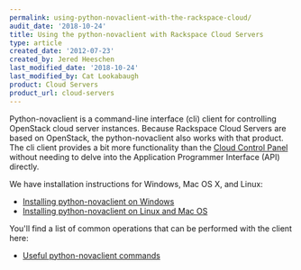 ```yaml
---
permalink: using-python-novaclient-with-the-rackspace-cloud/
audit_date: '2018-10-24'
title: Using the python-novaclient with Rackspace Cloud Servers
type: article
created_date: '2012-07-23'
created_by: Jered Heeschen
last_modified_date: '2018-10-24'
last_modified_by: Cat Lookabaugh
product: Cloud Servers
product_url: cloud-servers
---
```


Python-novaclient is a command-line interface (cli) client for controlling
OpenStack cloud server instances.  Because Rackspace Cloud Servers are based on
OpenStack, the python-novaclient also works with that product. The cli client
provides a bit more functionality than the
[Cloud Control Panel](https://login.rackspace.com) without needing to delve
into the Application Programmer Interface (API) directly.

We have installation instructions for Windows, Mac OS X, and Linux:

-   [Installing python-novaclient on
    Windows](/how-to/installing-python-novaclient-on-windows)
-   [Installing python-novaclient on Linux and Mac
    OS](/how-to/installing-python-novaclient-on-linux-and-mac-os)

You'll find a list of common operations that can be performed with the
client here:

-   [Useful python-novaclient
    commands](/how-to/useful-python-novaclient-commands)
